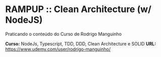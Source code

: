 # RAMPUP :: Clean Architecture (w/ NodeJS)

Praticando o conteúdo do Curso de Rodrigo Manguinho

**Curso:** NodeJs, Typescript, TDD, DDD, Clean Architecture e SOLID
**URL:** https://www.udemy.com/user/rodrigo-manguinho/